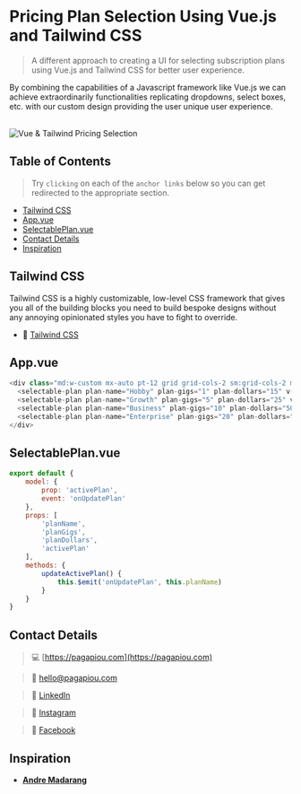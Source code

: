 # Pricing Plan Selection Using Vue.js and Tailwind CSS

> A different approach to creating a UI for selecting subscription plans using Vue.js and Tailwind CSS for better user experience.

By combining the capabilities of a Javascript framework like Vue.js we can achieve extraordinarily functionalities replicating dropdowns, select boxes, etc. with our custom design providing the user unique user experience.

<br/>
<img src="https://pagapiou.com/images/vue-tailwind-pricing.png" title="Vue & Tailwind Pricing Selection" alt="Vue & Tailwind Pricing Selection">


## Table of Contents


> Try `clicking` on each of the `anchor links` below so you can get redirected to the appropriate section.


- [Tailwind CSS](#laravel-livewire)
- [App.vue](#appvue)
- [SelectablePlan.vue](#selectableplanvue)
- [Contact Details](#contact-details)
- [Inspiration](#inspiration)


## Tailwind CSS


Tailwind CSS is a highly customizable, low-level CSS framework that gives you all of the building blocks you need to build bespoke designs without any annoying opinionated styles you have to fight to override.

- :link: [Tailwind CSS](https://tailwindcss.com/)


## App.vue


```javascript
<div class="md:w-custom mx-auto pt-12 grid grid-cols-2 sm:grid-cols-2 md:grid-cols-4 gap-8">
  <selectable-plan plan-name="Hobby" plan-gigs="1" plan-dollars="15" v-model="activePlan"></selectable-plan>
  <selectable-plan plan-name="Growth" plan-gigs="5" plan-dollars="25" v-model="activePlan"></selectable-plan>
  <selectable-plan plan-name="Business" plan-gigs="10" plan-dollars="50" v-model="activePlan"></selectable-plan>
  <selectable-plan plan-name="Enterprise" plan-gigs="20" plan-dollars="90" v-model="activePlan"></selectable-plan>
</div>
```


## SelectablePlan.vue


```javascript
export default {
	model: {
		prop: 'activePlan',
		event: 'onUpdatePlan'
	},
	props: [
		'planName',
		'planGigs',
		'planDollars',
		'activePlan'
	],
	methods: {
		updateActivePlan() {
			this.$emit('onUpdatePlan', this.planName)
		}
	}
}
```


## Contact Details


> :computer: [https://pagapiou.com](https://pagapiou.com)

> :email: [hello@pagapiou.com](mailto:hello@pagapiou.com)

> :iphone: [LinkedIn](https://www.linkedin.com/in/agapiou/)

> :iphone: [Instagram](https://www.instagram.com/panos_agapiou/)

> :iphone: [Facebook](https://www.facebook.com/panagiotis.agapiou)


## Inspiration


- **[Andre Madarang](https://www.youtube.com/channel/UCtb40EQj2inp8zuaQlLx3iQ)**
